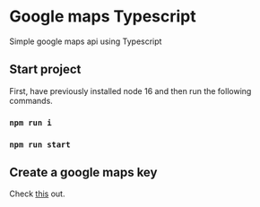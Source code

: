 # Google maps Typescript
Simple google maps api using Typescript 


## Start project

First, have previously installed node 16 and then run the following commands. 

### `npm run i`

### `npm run start`

## Create a google maps key

Check [this](https://developers.google.com/maps/documentation/javascript/get-api-key) out. 
